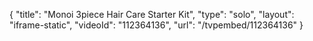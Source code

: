 {
    "title": "Monoi 3piece Hair Care Starter Kit",
    "type": "solo",
    "layout": "iframe-static",
    "videoId": "112364136",
    "url": "\/tvpembed\/112364136"
}
